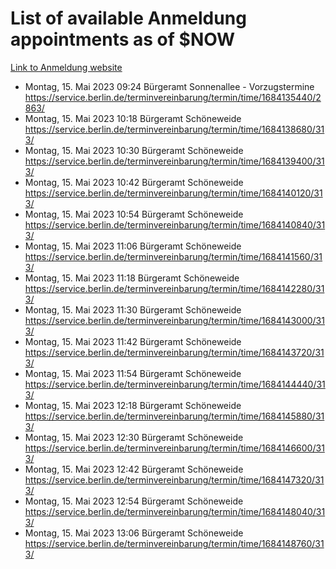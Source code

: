 # List of available Anmeldung appointments as of $NOW
[Link to Anmeldung website](https://service.berlin.de/terminvereinbarung/termin/tag.php?termin=1&anliegen[]=120686&dienstleisterlist=122210,122217,327316,122219,327312,122227,327314,122231,327346,122243,327348,122254,122252,329742,122260,329745,122262,329748,122271,327278,122273,327274,122277,327276,330436,122280,327294,122282,327290,122284,327292,122291,327270,122285,327266,122286,327264,122296,327268,150230,329760,122297,327286,122294,327284,122312,329763,122314,329775,122304,327330,122311,327334,122309,327332,317869,122281,327352,122279,329772,122283,122276,327324,122274,327326,122267,329766,122246,327318,122251,327320,122257,327322,122208,327298,122226,327300&herkunft=http%3A%2F%2Fservice.berlin.de%2Fdienstleistung%2F120686%2F)
- Montag, 15. Mai 2023 09:24 Bürgeramt Sonnenallee - Vorzugstermine https://service.berlin.de/terminvereinbarung/termin/time/1684135440/2863/
- Montag, 15. Mai 2023 10:18 Bürgeramt Schöneweide https://service.berlin.de/terminvereinbarung/termin/time/1684138680/313/
- Montag, 15. Mai 2023 10:30 Bürgeramt Schöneweide https://service.berlin.de/terminvereinbarung/termin/time/1684139400/313/
- Montag, 15. Mai 2023 10:42 Bürgeramt Schöneweide https://service.berlin.de/terminvereinbarung/termin/time/1684140120/313/
- Montag, 15. Mai 2023 10:54 Bürgeramt Schöneweide https://service.berlin.de/terminvereinbarung/termin/time/1684140840/313/
- Montag, 15. Mai 2023 11:06 Bürgeramt Schöneweide https://service.berlin.de/terminvereinbarung/termin/time/1684141560/313/
- Montag, 15. Mai 2023 11:18 Bürgeramt Schöneweide https://service.berlin.de/terminvereinbarung/termin/time/1684142280/313/
- Montag, 15. Mai 2023 11:30 Bürgeramt Schöneweide https://service.berlin.de/terminvereinbarung/termin/time/1684143000/313/
- Montag, 15. Mai 2023 11:42 Bürgeramt Schöneweide https://service.berlin.de/terminvereinbarung/termin/time/1684143720/313/
- Montag, 15. Mai 2023 11:54 Bürgeramt Schöneweide https://service.berlin.de/terminvereinbarung/termin/time/1684144440/313/
- Montag, 15. Mai 2023 12:18 Bürgeramt Schöneweide https://service.berlin.de/terminvereinbarung/termin/time/1684145880/313/
- Montag, 15. Mai 2023 12:30 Bürgeramt Schöneweide https://service.berlin.de/terminvereinbarung/termin/time/1684146600/313/
- Montag, 15. Mai 2023 12:42 Bürgeramt Schöneweide https://service.berlin.de/terminvereinbarung/termin/time/1684147320/313/
- Montag, 15. Mai 2023 12:54 Bürgeramt Schöneweide https://service.berlin.de/terminvereinbarung/termin/time/1684148040/313/
- Montag, 15. Mai 2023 13:06 Bürgeramt Schöneweide https://service.berlin.de/terminvereinbarung/termin/time/1684148760/313/
